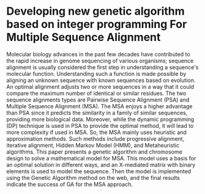 # Developing new genetic algorithm based on integer programming For Multiple Sequence Alignment 

Molecular biology advances in the past few decades have contributed to the rapid increase in genome sequencing of various organisms; sequence alignment is usually considered the first step in understanding a sequence's molecular function. Understanding such a function is made possible by aligning an unknown sequence with known sequences based on evolution. An optimal alignment adjusts two or more sequences in a way that it could compare the maximum number of identical or similar residues. The two sequence alignments types are Pairwise Sequence Alignment (PSA) and Multiple Sequence Alignment (MSA). The MSA enjoys a higher advantage than PSA since it predicts the similarity in a family of similar sequences, providing more biological data.
Moreover, while the dynamic programming (DP) technique is used in PSA to provide the optimal method, it will lead to more complexity if used in MSA. So, the MSA mainly uses heuristic and approximation methods. Such methods include progressive alignment, iterative alignment, Hidden Markov Model (HMM), and Metaheuristic algorithms. 
This paper presents a genetic algorithm and chromosome design to solve a mathematical model for MSA. This model uses a basis for an optimal solution in different ways, and an X-mediated matrix with binary elements is used to model the sequence. Then the model is implemented using the Genetic Algorithm method on the web, and the final results indicate the success of GA for the MSA approach.
